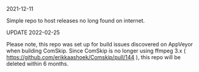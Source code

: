 2021-12-11

Simple repo to host releases no long found on internet.


UPDATE
2022-02-25

Please note, this repo was set up for build issues discovered on AppVeyor when building ComSkip.
Since ComSkip is no longer using ffmpeg 3.x ( https://github.com/erikkaashoek/Comskip/pull/144 ), this repo will be deleted within 6 months.
